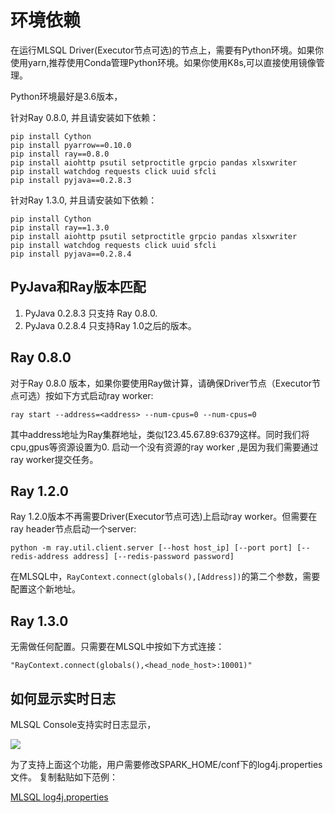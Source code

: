 # 环境依赖

在运行MLSQL Driver(Executor节点可选)的节点上，需要有Python环境。如果你使用yarn,推荐使用Conda管理Python环境。如果你使用K8s,可以直接使用镜像管理。

Python环境最好是3.6版本，

针对Ray 0.8.0, 并且请安装如下依赖：

```
pip install Cython
pip install pyarrow==0.10.0
pip install ray==0.8.0
pip install aiohttp psutil setproctitle grpcio pandas xlsxwriter
pip install watchdog requests click uuid sfcli
pip install pyjava==0.2.8.3
```

针对Ray 1.3.0, 并且请安装如下依赖：

```
pip install Cython
pip install ray==1.3.0
pip install aiohttp psutil setproctitle grpcio pandas xlsxwriter
pip install watchdog requests click uuid sfcli
pip install pyjava==0.2.8.4
```

## PyJava和Ray版本匹配

1. PyJava 0.2.8.3 只支持 Ray 0.8.0.
2. PyJava 0.2.8.4 只支持Ray 1.0之后的版本。


## Ray 0.8.0

对于Ray 0.8.0 版本，如果你要使用Ray做计算，请确保Driver节点（Executor节点可选）按如下方式启动ray worker:

```
ray start --address=<address> --num-cpus=0 --num-cpus=0
```

其中address地址为Ray集群地址，类似123.45.67.89:6379这样。同时我们将cpu,gpus等资源设置为0. 启动一个没有资源的ray worker ,是因为我们需要通过ray worker提交任务。

## Ray 1.2.0

Ray 1.2.0版本不再需要Driver(Executor节点可选)上启动ray worker。但需要在ray header节点启动一个server:

```
python -m ray.util.client.server [--host host_ip] [--port port] [--redis-address address] [--redis-password password]
```

在MLSQL中，`RayContext.connect(globals(),[Address])`的第二个参数，需要配置这个新地址。

## Ray 1.3.0

无需做任何配置。只需要在MLSQL中按如下方式连接：

`"RayContext.connect(globals(),<head_node_host>:10001)"`



## 如何显示实时日志

MLSQL Console支持实时日志显示，

![](http://docs.mlsql.tech/upload_images/1cf48031-b8d4-4b33-b46f-628c1321045a.png)

为了支持上面这个功能，用户需要修改SPARK_HOME/conf下的log4j.properties文件。 复制黏贴如下范例：

[MLSQL log4j.properties](https://github.com/allwefantasy/mlsql/blob/master/streamingpro-mlsql/src/main/resources-online/log4j.properties)